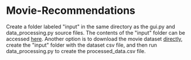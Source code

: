 # Movie-Recommendations

Create a folder labeled "input" in the same directory as the gui.py and data_processing.py source files. The contents of the "input" folder can be accessed [here]([url](https://www.dropbox.com/sh/m444bufmig1paz1/AAA9FAbi-5jcSMzaHNKUgnh8a?dl=0)). Another option is to download the movie dataset [directly]([url](https://www.kaggle.com/datasets/akshaypawar7/millions-of-movies)), create the "input" folder with the dataset csv file, and then run data_processing.py to create the processed_data.csv file.
